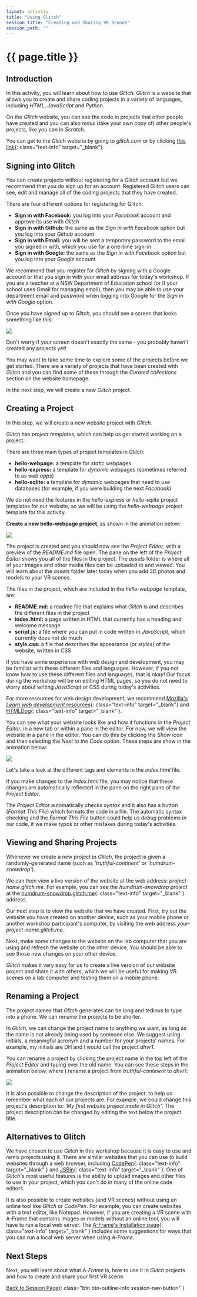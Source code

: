```yaml
---
layout: activity
title: "Using Glitch"
session_title: "Creating and Sharing VR Scenes"
session_path: ""
---
```


# {{ page.title }}

## Introduction

In this activity, you will learn about how to use *Glitch*.
*Glitch* is a website that allows you to create and share coding projects in a variety of languages, including *HTML*, *JavaScript* and *Python*.

On the *Glitch* website, you can see the code in projects that other people have created and you can also *remix* (take your own copy of) other people's projects, like you can in *Scratch*.

You can get to the *Glitch* website by going to *glitch.com* or by clicking [this link](https://glitch.com){: class="text-info" target="_blank"}.

## Signing into Glitch

You can create projects without registering for a *Glitch* account but we recommend that you do sign up for an account. 
Registered Glitch users can see, edit and manage all of the coding projects that they have created.

There are four different options for registering for Glitch:

- **Sign in with Facebook:** you log into your *Facebook* account and approve its use with *Glitch*
- **Sign in with Github:** the same as the *Sign in with Facebook* option but you log into your *Github* account
- **Sign in with Email:** you will be sent a temporary password to the email you signed in with, which you use for a one-time sign-in
- **Sign in with Google:** the same as the *Sign in with Facebook* option but you log into your *Google* account

We recommend that you register for *Glitch* by signing with a Google account or that you sign in with your email address for today's workshop.
If you are a teacher at a NSW Department of Education school (or if your school uses Gmail for managing email), then you may be able to use your department email and password when logging into Google for the *Sign in with Google* option.

Once you have signed up to *Glitch*, you should see a screen that looks something like this:

<div class="row my-4">
    <div class="col-md-8 offset-md-2">
        <img src="images/glitch_projects.png" class="img-fluid border border-info">
    </div>
</div>

Don't worry if your screen doesn't exactly the same - you probably haven't created any projects yet!

You may want to take some time to explore some of the projects before we get started.
There are a variety of projects that have been created with *Glitch* and you can find some of these through the *Curated collections* section on the website homepage.

In the next step, we will create a new *Glitch* project.

## Creating a Project

In this step, we will create a new website project with *Glitch*.

*Glitch* has *project templates*, which can help us get started working on a project.

There are three main types of project templates in *Glitch*:

- **hello-webpage:** a template for *static* webpages
- **hello-express:** a template for *dynamic* webpages (sometimes referred to as *web apps*)
- **hello-sqlite:** a template for *dynamic* webpages that need to use databases (for example, if you were building the next *Facebook*)

We do not need the features in the *hello-express* or *hello-sqlite* project templates for our website, so we will be using the *hello-webpage* project template for this activity. 

**Create a new hello-webpage project**, as shown in the animation below:

<div class="row my-4">
    <div class="col-md-8 offset-md-2">
        <img src="images/glitch_new.gif" class="img-fluid border border-info">
    </div>
</div>

The project is created and you should now see the *Project Editor*, with a preview of the *README.md* file open.
The pane on the left of the *Project Editor* shows you all of the files in the project.
The *assets* folder is where all of your images and other media files can be uploaded to and viewed.
You will learn about the *assets* folder later today when you add 3D photos and models to your VR scenes.

The files in the project, which are included in the *hello-webpage* template, are:

- **README.md:** a readme file that explains what *Glitch* is and describes the different files in the project
- **index.html:** a page written in HTML that currently has a heading and welcome message 
- **script.js:** a file where you can put in code written in *JavaScript*, which currently does not do much
- **style.css:** a file that describes the appearance (or *styles*) of the website, written in CSS

If you have some experience with web design and development, you may be familiar with these different files and languages.
However, if you not know how to use these different files and languages, that is okay!
Our focus during the workshop will be on editing HTML pages, so you do not need to worry about writing *JavaScript* or CSS during today's activities.

For more resources for web design development, we recommend [Mozilla's *Learn web development* resources](https://developer.mozilla.org/en-US/docs/Learn){: class="text-info" target="_blank"} and [HTMLDog](https://htmldog.com/){: class="text-info" target="_blank" }.

You can see what your website looks like and how it functions in the *Project Editor*, in a new tab or within a pane in the editor.
For now, we will view the website in a pane in the editor.
You can do this by clicking the *Show* icon and then selecting the *Next to the Code* option.
These steps are show in the animation below:

<div class="row my-4">
    <div class="col-md-8 offset-md-2">
        <img src="images/glitch_show.gif" class="img-fluid border border-info">
    </div>
</div>

Let's take a look at the different tags and elements in the *index.html* file.

If you make changes to the *index.html* file, you may notice that these changes are automatically reflected in the pane on the right pane of the *Project Editor*.

The *Project Editor* automatically checks *syntax* and it also has a button (*Format This File*) which formats the code in a file.
The automatic syntax checking and the *Format This File* button could help us *debug* problems in our code, if we make typos or other mistakes during today's activities.

## Viewing and Sharing Projects

Whenever we create a new project in *Glitch*, the project is given a randomly-generated name (such as *'truthful-continent'* or *'humdrum-snowdrop*'). 

We can then view a live version of the website at the web address: *project-name.glitch.me*.
For example, you can see the *humdrum-snowdrop* project at the [humdrum-snowdrop.glitch.me](https://humdrum-snowdrop.glitch.me){: class="text-info" target="_blank" } address.

Our next step is to view the website that we have created.
First, try out the website you have created on another device, such as your mobile phone or another workshop participant's computer, by visiting the web address *your-project-name.glitch.me*.

Next, make some changes to the website on the lab computer that you are using and refresh the website on the other device.
You should be able to see those new changes on your other device.

*Glitch* makes it very easy for us to create a live version of our website project and share it with others, which we will be useful for making VR scenes on a lab computer and testing them on a mobile phone.

## Renaming a Project

The project names that *Glitch* generates can be long and tedious to type into a phone.
We can rename the projects to be shorter.

In *Glitch*, we can change the project name to anything we want, as long as the name is not already being used by someone else.
We suggest using initials, a meaningful acronym and a number for your projects' names.
For example, my initials are DH and I would call the project *dhvr1*.

You can rename a project by clicking the project name in the top left of the *Project Editor* and typing over the old name.
You can see these steps in the animation below, where I rename a project from *truthful-continent* to *dhvr1*:

<div class="row my-4">
    <div class="col-md-8 offset-md-2">
        <img src="images/glitch_rename.gif" class="img-fluid border border-info">
    </div>
</div>

It is also possible to change the description of the project, to help us remember what each of our projects are.
For example, we could change this project's description to: *'My first website project made in Glitch'*.
The project description can be changed by editing the text below the project title.

## Alternatives to Glitch

We have chosen to use *Glitch* in this workshop because it is easy to use and remix projects using it.
There are similar websites that you can use to build websites through a web browser, including [CodePen](https://codepen.io/){: class="text-info" target="_blank" } and [JSBin](https://jsbin.com/){: class="text-info" target="_blank" }.
One of *Glitch's* most useful features is the ability to upload images and other files to use in your project, which you can't do in many of the online code editors.

It is also possible to create websites (and VR scenes) without using an online tool like *Glitch* or *CodePen*.
For example, you can create websites with a text editor, like Notepad.
However, if you are creating a VR scene with A-Frame that contains images or models without an online tool, you will have to run a local web server.
The [A-Frame's Installation page](https://aframe.io/docs/0.9.0/introduction/installation.html#local-development){: class="text-info" target="_blank" } includes some suggestions for ways that you can run a local web server when using *A-Frame*.

## Next Steps

Next, you will learn about what *A-Frame* is, how to use it in *Glitch* projects and how to create and share your first VR scene.

[Back to Session Page](./){: class="btn btn-outline-info session-nav-button" }